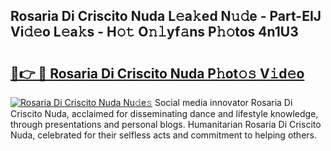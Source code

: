 ## Rosaria Di Criscito Nuda L𝚎a𝚔ed N𝚞𝚍e - Part-EIJ Vi𝚍𝚎o L𝚎a𝚔s - H𝚘𝚝 O𝚗𝚕yf𝚊ns P𝚑𝚘tos 4n1U3

# <h2><a href="http://kfdfjho.oniu.top/?m=Rosaria+Di+Criscito+Nuda">🔗👉 🔴 Rosaria Di Criscito Nuda P𝚑ot𝚘𝚜 V𝚒d𝚎o</a></h2>

[![Rosaria Di Criscito Nuda Nu𝚍e𝚜](https://i.imgur.com/0qMVB7G.gif)](http://kfdfjho.oniu.top/?m=Rosaria+Di+Criscito+Nuda)
Social media innovator Rosaria Di Criscito Nuda, acclaimed for disseminating dance and lifestyle knowledge, through presentations and personal blogs. Humanitarian Rosaria Di Criscito Nuda, celebrated for their selfless acts and commitment to helping others.  
